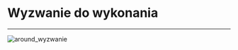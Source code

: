 # Wyzwanie do wykonania
----
![around_wyzwanie](https://user-images.githubusercontent.com/5088643/146333922-bb4ce395-ff60-403e-82e5-e4e53c8e0e25.png)
